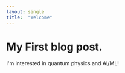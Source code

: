 ```yaml
---
layout: single
title:  "Welcome"
---
```


# My First blog post.

I'm interested in quantum physics and AI/ML!
